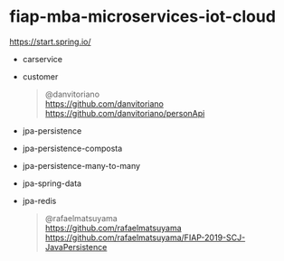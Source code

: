 # fiap-mba-microservices-iot-cloud
https://start.spring.io/

- carservice
- customer
  
    > @danvitoriano  
https://github.com/danvitoriano  
https://github.com/danvitoriano/personApi  



- jpa-persistence
- jpa-persistence-composta
- jpa-persistence-many-to-many
- jpa-spring-data
- jpa-redis
  
  > @rafaelmatsuyama  
https://github.com/rafaelmatsuyama  
https://github.com/rafaelmatsuyama/FIAP-2019-SCJ-JavaPersistence



